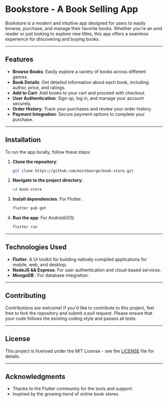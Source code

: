 # Bookstore - A Book Selling App

Bookstore is a modern and intuitive app designed for users to easily browse, purchase, and manage their favorite books. Whether you're an avid reader or just looking to explore new titles, this app offers a seamless experience for discovering and buying books.

---

## Features

- **Browse Books**: Easily explore a variety of books across different genres.
- **Book Details**: Get detailed information about each book, including author, price, and ratings.
- **Add to Cart**: Add books to your cart and proceed with checkout.
- **User Authentication**: Sign up, log in, and manage your account securely.
- **Order History**: Track your purchases and review your order history.
- **Payment Integration**: Secure payment options to complete your purchase.

---

## Installation

To run the app locally, follow these steps:

1. **Clone the repository**:
   ```bash
   git clone https://github.com/mintGeorge/book-store.git
   ```

2. **Navigate to the project directory**:
   ```bash
   cd book-store
   ```

3. **Install dependencies**:
   For Flutter:
   ```bash
   flutter pub get
   ```

4. **Run the app**:
   For Android/iOS:
   ```bash
   flutter run
   ```

---

## Technologies Used

- **Flutter**: A UI toolkit for building natively compiled applications for mobile, web, and desktop.
- **NodeJS && Express**: For user authentication and cloud-based services.
- **MongoDB** : For database integration.

---

## Contributing

Contributions are welcome! If you'd like to contribute to this project, feel free to fork the repository and submit a pull request. Please ensure that your code follows the existing coding style and passes all tests.

---

## License

This project is licensed under the MIT License - see the [LICENSE](LICENSE) file for details.

---

## Acknowledgments

- Thanks to the Flutter community for the tools and support.
- Inspired by the growing trend of online book stores.
